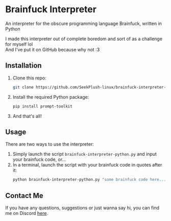 # Brainfuck Interpreter
An interpreter for the obscure programming language Brainfuck, written in Python

I made this interpreter out of complete boredom and sort of as a challenge for myself lol\
And I've put it on GitHub because why not :3

## Installation
1. Clone this repo:
   ```sh
   git clone https://github.com/SeekPlush-linux/brainfuck-interpreter-python
   ```
2. Install the required Python package:
   ```sh
   pip install prompt-toolkit
   ```
3. And that's all!

## Usage
There are two ways to use the interpreter:
1. Simply launch the script `brainfuck-interpreter-python.py` and input your brainfuck code, or...
2. In a terminal, launch the script with your brainfuck code in quotes after it:
   ```sh
   python brainfuck-interpreter-python.py "some brainfuck code here..."
   ```

## Contact Me
If you have any questions, suggestions or just wanna say hi, you can find me on Discord [here](https://discord.com/users/728655009759363191).
